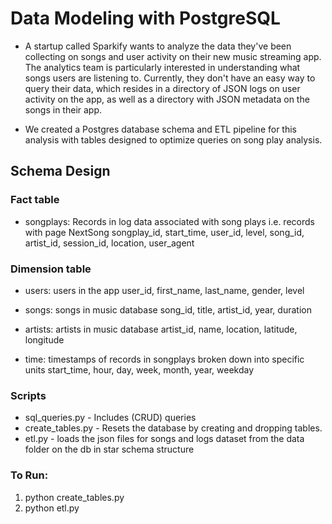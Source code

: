 # Data Modeling with PostgreSQL <br>

 - A startup called Sparkify wants to analyze the data they've been collecting on songs and user activity on their new music streaming app. The analytics team is particularly interested in understanding what songs users are listening to. Currently, they don't have an easy way to query their data, which resides in a directory of JSON logs on user activity on the app, as well as a directory with JSON metadata on the songs in their app. <br>

- We created a Postgres database schema and ETL pipeline for this analysis with tables designed to optimize queries on song play analysis.

## Schema Design<br>

### Fact table <br>

   - songplays: Records in log data associated with song plays i.e. records with page NextSong songplay_id, start_time, user_id, level, song_id, artist_id, session_id, location, user_agent <br>
 
### Dimension table <br>

   - users: users in the app user_id, first_name, last_name, gender, level

   - songs: songs in music database song_id, title, artist_id, year, duration

   - artists: artists in music database artist_id, name, location, latitude, longitude

   - time: timestamps of records in songplays broken down into specific units start_time, hour, day, week, month, year, weekday

 
### Scripts<br>

- sql_queries.py - Includes (CRUD) queries <br>
- create_tables.py - Resets the database by creating and dropping tables. <br>
- etl.py - loads the json files for songs and logs dataset from the data folder on the db in star schema structure <br>

### To Run: <br>

1. python create_tables.py <br>
2. python etl.py
